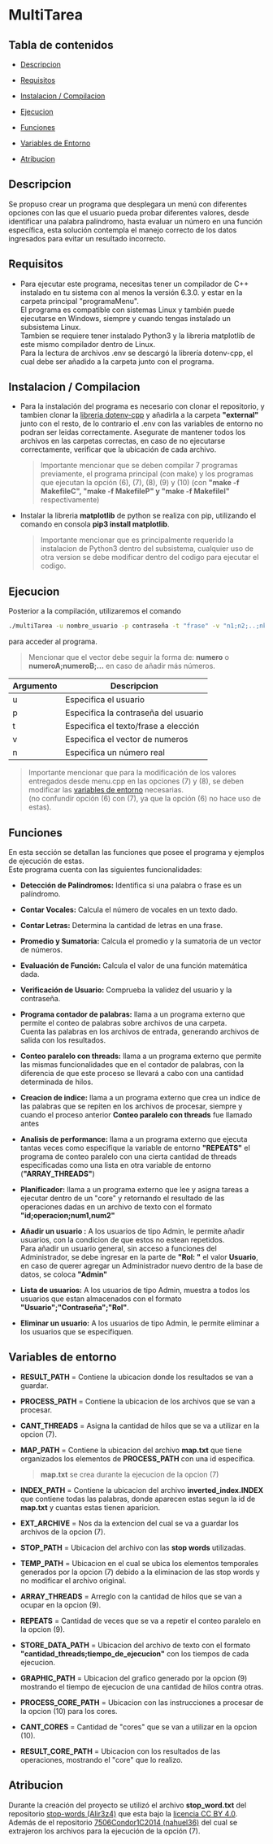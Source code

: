 # MultiTarea

## Tabla de contenidos
- [Descripcion](#descripcion)

- [Requisitos](#requisitos)

- [Instalacion / Compilacion](#instalacion--compilacion)

- [Ejecucion](#ejecucion)

- [Funciones](#funciones)

- [Variables de Entorno](#variables-de-entorno)

- [Atribucion](#atribucion)

## Descripcion
Se propuso crear un programa que desplegara un menú con diferentes opciones 
con las que el usuario pueda probar diferentes valores, desde identificar una
palabra palíndromo, hasta evaluar un número en una función específica, esta solución contempla el manejo correcto de los datos ingresados para evitar un resultado incorrecto.

## Requisitos
- 
  Para ejecutar este programa, necesitas tener un compilador de C++ instalado en tu sistema con al menos la versión 6.3.0. y estar en la carpeta principal "programaMenu".  
  El programa es compatible con sistemas Linux y también puede ejecutarse en Windows, siempre y cuando tengas instalado un subsistema Linux.  
  Tambien se requiere tener instalado Python3 y la libreria matplotlib de este mismo compilador dentro de Linux.  
  Para la lectura de archivos .env se descargó la librería dotenv-cpp, el cual debe ser añadido a la carpeta junto con el programa.

## Instalacion / Compilacion
* Para la instalación del programa es necesario con clonar el repositorio, y tambien clonar la [libreria dotenv-cpp](https://github.com/laserpants/dotenv-cpp.git) y añadirla a la carpeta __"external"__ junto con el resto, de lo contrario el .env con las variables de entorno no podran ser leidas correctamente. Asegurate de mantener todos los archivos en las carpetas correctas, en caso de no ejecutarse correctamente, verificar que la ubicación de cada archivo. 
  > Importante mencionar que se deben compilar 7 programas previamente, el programa principal (con make) y los programas que ejecutan la opción (6), (7), (8), (9) y (10) (con **"make -f MakefileC", "make -f MakefileP" y "make -f MakefileI"** respectivamente)
* Instalar la libreria __matplotlib__ de python se realiza con pip, utilizando el comando en consola __pip3 install matplotlib__.  
  > Importante mencionar que es principalmente requerido la instalacion de Python3 dentro del subsistema, cualquier uso de otra version se debe modificar dentro del codigo para ejecutar el codigo.

## Ejecucion

Posterior a la compilación, utilizaremos el comando
```bash
./multiTarea -u nombre_usuario -p contraseña -t "frase" -v "n1;n2;..;nk" -n numero  
```
para acceder al programa.

> Mencionar que el vector debe seguir la forma de: __numero__ o __numeroA;numeroB;...__ en caso de añadir más números.


| Argumento | Descripcion                  |
| -------  | ----------------------------- |
| u | Especifica el usuario                |
| p | Especifica la contraseña del usuario |
| t | Especifica el texto/frase a elección |
| v | Especifica el vector de numeros      |
| n | Especifica un número real            |

> Importante mencionar que para la modificación de los valores entregados desde menu.cpp en las opciones (7) y (8), se deben modificar las [variables de entorno](#variables-de-entorno) necesarias.  
(no confundir opción (6) con (7), ya que la opción (6) no hace uso de estas).

## Funciones
En esta sección se detallan las funciones que posee el programa y ejemplos de ejecución de estas.    
Este programa cuenta con las siguientes funcionalidades:
  
  * **Detección de Palíndromos:** Identifica si una palabra o frase es un palíndromo.
  
  * **Contar Vocales:** Calcula el número de vocales en un texto dado.
  
  * **Contar Letras:** Determina la cantidad de letras en una frase.
  
  * **Promedio y Sumatoria:** Calcula el promedio y la sumatoria de un vector de números.
  
  * **Evaluación de Función:** Calcula el valor de una función matemática dada.

  * **Verificación de Usuario:** Comprueba la validez del usuario y la contraseña.

  * **Programa contador de palabras:** llama a un programa externo que permite el conteo de palabras sobre archivos de una carpeta.  
  Cuenta las palabras en los archivos de entrada, generando archivos de salida con los resultados.
  
  * **Conteo paralelo con threads:** llama a un programa externo que permite las mismas funcionalidades que en el contador de palabras, con la diferencia de que este proceso se llevará a cabo con una cantidad determinada de hilos.

  * **Creacion de indice:** llama a un programa externo que crea un indice de las palabras que se repiten en los archivos de procesar, siempre y cuando el proceso anterior __Conteo paralelo con threads__ fue llamado antes

  * **Analisis de performance:** llama a un programa externo que ejecuta tantas veces como especifique la variable de entorno __"REPEATS"__ el programa de conteo paralelo con una cierta cantidad de threads especificadas como una lista en otra variable de entorno (__"ARRAY_THREADS"__)

  * **Planificador:** llama a un programa externo que lee y asigna tareas a ejecutar dentro de un "core" y retornando el resultado de las operaciones dadas en un archivo de texto con el formato **"id;operacion;num1,num2"**

  * **Añadir un usuario :** A los usuarios de tipo Admin, le permite añadir usuarios, con la condicion de que estos no estean repetidos.  
  Para añadir un usuario general, sin acceso a funciones del Administrador, se debe ingresar en la parte de __"Rol: "__ el valor __Usuario__, en caso de querer agregar un Administrador nuevo dentro de la base de datos, se coloca __"Admin"__
  
  * **Lista de usuarios:** A los usuarios de tipo Admin, muestra a todos los usuarios que estan almacenados con el formato __"Usuario";"Contraseña";"Rol"__.
  
  * **Eliminar un usuario:** A los usuarios de tipo Admin, le permite eliminar a los usuarios que se especifiquen.

## Variables de entorno

* **RESULT_PATH** = Contiene la ubicacion donde los resultados se van a guardar. 

* **PROCESS_PATH** = Contiene la ubicacion de los archivos que se van a procesar.

* **CANT_THREADS** = Asigna la cantidad de hilos que se va a utilizar en la opcion (7).

* **MAP_PATH** = Contiene la ubicacion del archivo __map.txt__ que tiene organizados los elementos de __PROCESS_PATH__ con una id especifica.
  > __map.txt__ se crea durante la ejecucion de la opcion (7)

* **INDEX_PATH** = Contiene la ubicacion del archivo __inverted_index.INDEX__ que contiene todas las palabras, donde aparecen estas segun la id de __map.txt__ y cuantas estas tienen aparicion.

* **EXT_ARCHIVE** = Nos da la extencion del cual se va a guardar los archivos de la opcion (7).

* **STOP_PATH** = Ubicacion del archivo con las __stop words__ utilizadas.

* **TEMP_PATH** = Ubicacion en el cual se ubica los elementos temporales generados por la opcion (7) debido a la eliminacion de las stop words y no modificar el archivo original.

* **ARRAY_THREADS** = Arreglo con la cantidad de hilos que se van a ocupar en la opcion (9).
* **REPEATS** = Cantidad de veces que se va a repetir el conteo paralelo en la opcion (9).
* **STORE_DATA_PATH** = Ubicacion del archivo de texto con el formato **"cantidad_threads;tiempo_de_ejecucion"** con los tiempos de cada ejecucion.
* **GRAPHIC_PATH** = Ubicacion del grafico generado por la opcion (9) mostrando el tiempo de ejecucion de una cantidad de hilos contra otras.
* **PROCESS_CORE_PATH** = Ubicacion con las instrucciones a procesar de la opcion (10) para los cores.
* **CANT_CORES** = Cantidad de "cores" que se van a utilizar en la opcion (10).
* **RESULT_CORE_PATH** = Ubicacion con los resultados de las operaciones, mostrando el "core" que lo realizo.

## Atribucion
Durante la creación del proyecto se utilizó el archivo __stop_word.txt__ del repositorio [stop-words (Alir3z4)](https://github.com/Alir3z4/stop-words) que esta bajo la [licencia CC BY 4.0](https://creativecommons.org/licenses/by/4.0/).
Además de el repositorio [7506Condor1C2014 (nahuel36)](https://github.com/busiris2014/7506Condor1C2014) del cual se extrajeron los archivos para la ejecución de la opción (7).
